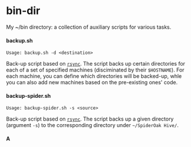 # bin-dir

My ~/bin directory: a collection of auxiliary scripts for various tasks.

#### backup.sh
~~~~
Usage: backup.sh -d <destination>
~~~~
Back-up script based on [`rsync`](https://linux.die.net/man/1/rsync). The script backs up certain directories for each of a set of specified machines (disciminated by their `$HOSTNAME`). For each machine, you can define which directories will be backed-up, whle you can also add new machines based on the pre-existing ones' code.

#### backup-spider.sh
~~~~
Usage: backup-spider.sh -s <source>
~~~~
Back-up script based on [`rsync`](https://linux.die.net/man/1/rsync). The script backs up a given directory (argument `-s`) to the corresponding directory under `~/SpiderOak Hive/`.

#### A